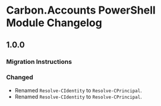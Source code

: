 
# Carbon.Accounts PowerShell Module Changelog

## 1.0.0

### Migration Instructions

### Changed

* Renamed `Resolve-CIdentity` to `Resolve-CPrincipal`.
* Renamed `Resolve-CIdentity` to `Resolve-CPrincipal`.
